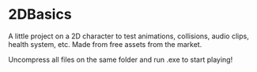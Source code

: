 # 2DBasics
A little project on a 2D character to test animations, collisions, audio clips, health system, etc. Made from free assets from the market.

Uncompress all files on the same folder and run .exe to start playing!

